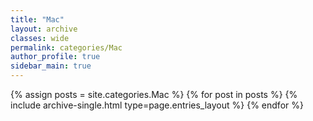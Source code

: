 ```yaml
---
title: "Mac"
layout: archive
classes: wide
permalink: categories/Mac
author_profile: true
sidebar_main: true
---
```



{% assign posts = site.categories.Mac %}
{% for post in posts %} {% include archive-single.html type=page.entries_layout %} {% endfor %}